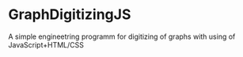 # GraphDigitizingJS
A simple engineetring programm for digitizing of graphs with using of JavaScript+HTML/CSS
